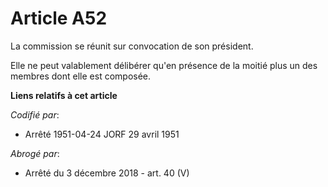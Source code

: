 # Article A52

La commission se réunit sur convocation de son président.

Elle ne peut valablement délibérer qu'en présence de la moitié plus un des membres dont elle est composée.

**Liens relatifs à cet article**

_Codifié par_:

  - Arrêté 1951-04-24 JORF 29 avril 1951

_Abrogé par_:

  - Arrêté du 3 décembre 2018 - art. 40 (V)
